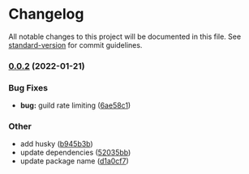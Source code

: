 # Changelog

All notable changes to this project will be documented in this file. See [standard-version](https://github.com/conventional-changelog/standard-version) for commit guidelines.

### [0.0.2](https://github.com/QGIsK/steamResolver/compare/v0.0.1...v0.0.2) (2022-01-21)


### Bug Fixes

* **bug:** guild rate limiting ([6ae58c1](https://github.com/QGIsK/steamResolver/commits/6ae58c1fd429a30be3f3664ac49f04cfd28a9998))


### Other

* add husky ([b945b3b](https://github.com/QGIsK/steamResolver/commits/b945b3b0b02a0393e2d12a36d9a59ecebd31242d))
* update dependencies ([52035bb](https://github.com/QGIsK/steamResolver/commits/52035bb7ead81dcae891ff5702a5268e8624db23))
* update package name ([d1a0cf7](https://github.com/QGIsK/steamResolver/commits/d1a0cf7716a62180078f9a203c8319577ea3ddb9))
